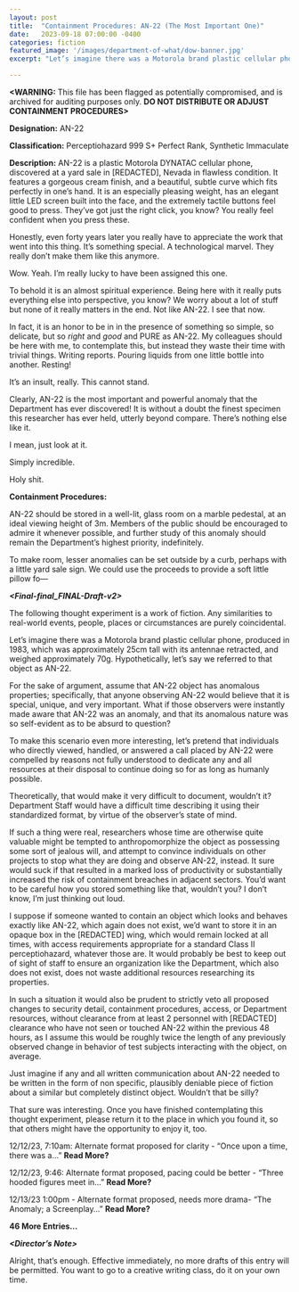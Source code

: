 ```yaml
---
layout: post
title:  "Containment Procedures: AN-22 (The Most Important One)"
date:   2023-09-18 07:00:00 -0400
categories: fiction
featured_image: '/images/department-of-what/dow-banner.jpg'
excerpt: "Let’s imagine there was a Motorola brand plastic cellular phone, produced in 1983, which was approximately 25cm tall with its antennae retracted, and weighed approximately 70g. Hypothetically, let’s say we referred to that object as AN-22."

---
```


**<WARNING:** This file has been flagged as potentially compromised, and is archived for auditing purposes only. **DO NOT DISTRIBUTE OR ADJUST CONTAINMENT PROCEDURES>**

***<Original Document>***

**Designation:** AN-22

**Classification:** Perceptiohazard 999 S+ Perfect Rank, Synthetic Immaculate

**Description:** AN-22 is a plastic Motorola DYNATAC cellular phone, discovered at a yard sale in [REDACTED], Nevada in flawless condition. It features a gorgeous cream finish, and a beautiful, subtle curve which fits perfectly in one’s hand. It is an especially pleasing weight, has an elegant little LED screen built into the face, and the extremely tactile buttons feel good to press. They’ve got just the right click, you know? You really feel confident when you press these.

Honestly, even forty years later you really have to appreciate the work that went into this thing. It’s something special. A technological marvel. They really don’t make them like this anymore.

Wow. Yeah. I’m really lucky to have been assigned this one.

To behold it is an almost spiritual experience. Being here with it really puts everything else into perspective, you know? We worry about a lot of stuff but none of it really matters in the end. Not like AN-22. I see that now.

In fact, it is an honor to be in in the presence of something so simple, so delicate, but so *right* and *good* and PURE as AN-22. My colleagues should be here with me, to contemplate this, but instead they waste their time with trivial things. Writing reports. Pouring liquids from one little bottle into another. Resting!

It’s an insult, really. This cannot stand.

Clearly, AN-22 is the most important and powerful anomaly that the Department has ever discovered! It is without a doubt the finest specimen this researcher has ever held, utterly beyond compare. There’s nothing else like it.

I mean, just look at it.

Simply incredible.

Holy shit.

**Containment Procedures:**

AN-22 should be stored in a well-lit, glass room on a marble pedestal, at an ideal viewing height of 3m. Members of the public should be encouraged to admire it whenever possible, and further study of this anomaly should remain the Department’s highest priority, indefinitely.

To make room, lesser anomalies can be set outside by a curb, perhaps with a little yard sale sign. We could use the proceeds to provide a soft little pillow fo—

***<End of File>***


***<Final-final_FINAL-Draft-v2>***

The following thought experiment is a work of fiction. Any similarities to real-world events, people, places or circumstances are purely coincidental.

Let’s imagine there was a Motorola brand plastic cellular phone, produced in 1983, which was approximately 25cm tall with its antennae retracted, and weighed approximately 70g. Hypothetically, let’s say we referred to that object as AN-22.

For the sake of argument, assume that AN-22 object has anomalous properties; specifically, that anyone observing AN-22 would believe that it is special, unique, and very important. What if those observers were instantly made aware that AN-22 was an anomaly, and that its anomalous nature was so self-evident as to be absurd to question?

To make this scenario even more interesting, let’s pretend that individuals who directly viewed, handled, or answered a call placed by AN-22 were compelled by reasons not fully understood to dedicate any and all resources at their disposal to continue doing so for as long as humanly possible.

Theoretically, that would make it very difficult to document, wouldn’t it? Department Staff would have a difficult time describing it using their standardized format, by virtue of the observer’s state of mind.

If such a thing were real, researchers whose time are otherwise quite valuable might be tempted to anthropomorphize the object as possessing some sort of jealous will, and attempt to convince individuals on other projects to stop what they are doing and observe AN-22, instead. It sure would suck if that resulted in a marked loss of productivity or substantially increased the risk of containment breaches in adjacent sectors. You’d want to be careful how you stored something like that, wouldn’t you? I don’t know, I’m just thinking out loud.

I suppose if someone wanted to contain an object which looks and behaves exactly like AN-22, which again does not exist, we’d want to store it in an opaque box in the [REDACTED] wing, which would remain locked at all times, with access requirements appropriate for a standard Class II perceptiohazard, whatever those are. It would probably be best to keep out of sight of staff to ensure an organization like the Department, which also does not exist, does not waste additional resources researching its properties.

In such a situation it would also be prudent to strictly veto all proposed changes to security detail, containment procedures, access, or Department resources, without clearance from at least 2 personnel with [REDACTED] clearance who have not seen or touched AN-22 within the previous 48 hours, as I assume this would be roughly twice the length of any previously observed change in behavior of test subjects interacting with the object, on average.

Just imagine if any and all written communication about AN-22 needed to be written in the form of non specific, plausibly deniable piece of fiction about a similar but completely distinct object. Wouldn’t that be silly?

That sure was interesting. Once you have finished contemplating this thought experiment, please return it to the place in which you found it, so that others might have the opportunity to enjoy it, too.

***<End of File>***


***<Update log:>***

12/12/23, 7:10am: Alternate format proposed for clarity - “Once upon a time, there was a…” **Read More?**

12/12/23, 9:46: Alternate format proposed, pacing could be better - “Three hooded figures meet in…” **Read More?**

12/13/23 1:00pm - Alternate format proposed, needs more drama- “The Anomaly; a Screenplay…” **Read More?**

**46 More Entries…**


***<Director’s Note>***

Alright, that’s enough. Effective immediately, no more drafts of this entry will be permitted. You want to go to a creative writing class, do it on your own time.
